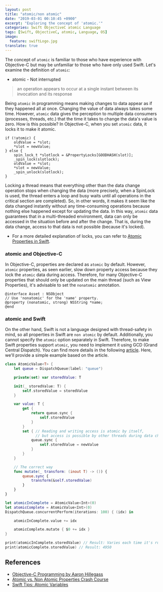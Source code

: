 ```yaml
---
layout: post
title: "atomic/non atomic"
date: "2019-03-01 00:10:45 +0900"
excerpt: "Exploring the concept of 'atomic.'"
categories: Swift ObjectiveC atomic Language
tags: [Swift, ObjectiveC, atomic, Language, OS]
image:
  feature: swiftLogo.jpg
translate: true
---
```


The concept of `atomic` is familiar to those who have experience with Objective-C but may be unfamiliar to those who have only used Swift. Let's examine the definition of `atomic`:

* atomic - Not interrupted

> an operation appears to occur at a single instant between its invocation and its response

Being `atomic` in programming means making changes to data appear as if they happened all at once. Changing the value of data always takes some time. However, `atomic` data gives the perception to multiple data consumers (processes, threads, etc.) that the time it takes to change the data's value is zero. How is this possible? In Objective-C, when you set `atomic` data, it locks it to make it atomic.

```objective_c
if (!atomic) {
    oldValue = *slot;
    *slot = newValue;
} else {
    spin_lock_t *slotlock = &PropertyLocks[GOODHASH(slot)];
    _spin_lock(slotlock);
    oldValue = *slot;
    *slot = newValue;
    _spin_unlock(slotlock);
}
```

Locking a thread means that everything other than the data change operation stops when changing the data (more precisely, when a SpinLock is used, the thread enters a loop and busy waits until all operations in the critical section are completed). So, in other words, it makes it seem like the data changed instantly without any time-consuming operations because nothing else happened except for updating the data. In this way, `atomic` data guarantees that in a multi-threaded environment, data can only be accessed in the situation before and after the change. That is, during the data change, access to that data is not possible (because it's locked).

* For a more detailed explanation of locks, you can refer to [Atomic Properties in Swift](http://www.vadimbulavin.com/atomic-properties/).

### atomic and Objective-C

In Objective-C, properties are declared as `atomic` by default. However, `atomic` properties, as seen earlier, slow down property access because they lock the `atomic` data during access. Therefore, for many Objective-C properties that should only be updated on the main thread (such as View Properties), it's advisable to set the `nonatomic` annotation.

```objective_c
@interface Asset : NSObject
// Use 'nonatomic' for the 'name' property.
@property (nonatomic, strong) NSString *name;
@end
```

### atomic and Swift

On the other hand, Swift is not a language designed with thread-safety in mind, so all properties in Swift are `non atomic` by default. Additionally, you cannot specify the `atomic` option separately in Swift. Therefore, to make Swift properties support `atomic`, you need to implement it using GCD (Grand Central Dispatch). You can find more details in the following [article](https://www.objc.io/blog/2018/12/18/atomic-variables/). Here, we'll provide a simple example based on the article.

```swift
class AtomicValue<T> {
    let queue = DispatchQueue(label: "queue")

    private(set) var storedValue: T

    init(_ storedValue: T) {
        self.storedValue = storedValue
    }

    var value: T {
        get {
            return queue.sync {
                self.storedValue
            }
        }
        set { // Reading and writing access is atomic by itself,
              // but access is possible by other threads during data change (between read and write), so it's not perfectly atomic.
            queue.sync {
                self.storedValue = newValue
            }
        }
    }

    // The correct way
    func mutate(_ transform: (inout T) -> ()) {
        queue.sync {
            transform(&self.storedValue)
        }
    }
}

let atomicInComplete = AtomicValue<Int>(0)
let atomicComplete = AtomicValue<Int>(0)
DispatchQueue.concurrentPerform(iterations: 100) { (idx) in

    atomicInComplete.value += idx

    atomicComplete.mutate { $0 += idx }
}

print(atomicInComplete.storedValue) // Result: Varies each time it's run
print(atomicComplete.storedValue) // Result: 4950
```

## References

- [Objective-C Programming by Aaron Hillegass](https://www.kyobobook.co.kr/product/detailViewKor.laf?mallGb=KOR&ejkGb=KOR&barcode=9788994506401)
- [Atomic vs. Non Atomic Properties Crash Course](https://medium.com/@YogevSitton/atomic-vs-non-atomic-properties-crash-course-d11c23f4366c)
- [Swift Tips: Atomic Variables](https://www.objc.io/blog/2018/12/18/atomic-variables/)